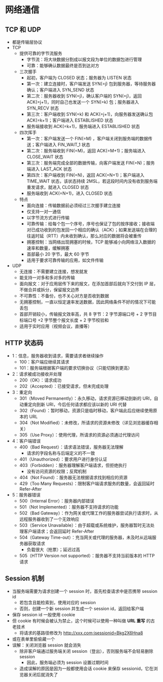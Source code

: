 # 网络通信

## TCP 和 UDP

- 都是传输层协议
- TCP
  - 提供可靠的字节流服务
    - 字节流：将大块数据分割成以报文段为单位的数据包进行管理
    - 可靠：能够确认数据最终是否到达对方
  - 三次握手
    - 起初，客户端为 CLOSED 状态；服务器为 LISTEN 状态
    - 第一次：建立连接时，客户端发送 SYN(=j) 包到服务器，等待服务器确认；客户端进入 SYN_SEND 状态
    - 第二次：服务器收到 SYN(=j)，确认客户端的 SYN(=j)，返回 ACK(=j+1)，同时自己也发送一个 SYN(=k) 包；服务器进入 SYN_RECV 状态
    - 第三次：客户端收到 SYN(=k) 和 ACK(=j+1)，向服务器发送确认包 ACK(=k+1)；客户端进入 ESTABLISHED 状态
    - 服务端接收到 ACK(=k+1)，服务端进入 ESTABLISHED 状态
  - 四次挥手
    - 第一次：客户端发送一个 FIN(=M) ，客户端关闭到服务端的数据传送；客户端进入 FIN_WAIT_1 状态
    - 第二次：服务端收到 FIN(=M)，返回 ACK(=M+1)；服务端进入 CLOSE_WAIT 状态
    - 第三次：服务端完成全部的数据传输，向客户端发送 FIN(=N)；服务端进入 LAST_ACK 状态
    - 第四次：客户端收到 FIN(=N)，返回 ACK(=N+1)；客户端进入 TIME_WAIT 状态，该状态持续 2MSL，若这段时间内没有收到服务端重发请求，就进入 CLOSED 状态
    - 服务端收到 ACK(=N+1)，进入 CLOSED 状态
  - 特点
    - 面向连接：传输数据前必须经过三次握手建立连接
    - 仅支持一对一通信
    - 以字节流方式进行传输
    - 可靠传输：给每个包一个序号，序号也保证了包的按序接收；接收端对已成功收到的包发回一个相应的确认（ACK）；如果发送端在合理的往返时延（RTT）内未收到确认，那么对应的数据将会被重传
    - 拥塞控制：当网络出现拥塞的时候，TCP 能够减小向网络注入数据的速率和数量，缓解拥塞
    - 首部最小 20 字节，最大 60 字节
    - 适用于要求可靠传输的应用，如文件传输
- UDP
  - 无连接：不需要建立连接，想发就发
  - 能支持一对多和多对多的传输
  - 面向报文：对于应用层传下来的报文，在添加首部后就向下交付到 IP 层，不做合并或拆分，保留报文边界
  - 不可靠性：不备份，也不关心对方是否收到数据
  - 无拥塞控制，一直以恒定速率发送数据，因此网络条件不好的情况下可能丢包
  - 首部开销较小，传输报文效率高，共 8 字节：2 字节源端口号 + 2 字节目标端口号 +2 字节整个报文长度 + 2 字节校验和
  - 适用于实时应用（视频会议，直播等）

## HTTP 状态码

- 1：信息，服务器收到请求，需要请求者继续操作
  - 100：客户端应继续其请求
  - 101：服务端根据客户端的要求切换协议（只能切换到更高）
- 2：请求被成功接收并处理
  - 200（OK）：请求成功
  - 202（Accepted）：已接受请求，但未完成处理
- 3：重定向
  - 301（Moved Permanently）：永久移动，请求资源已移动到新的 URI，自动重定向到新 URI，今后任何请求都应该以新的 URI 代替
  - 302（Found）：暂时移动，资源只是临时移动，客户端此后应继续使用原本的 URL
  - 304（Not Modified）：未修改，所请求的资源未修改（详见浏览器缓存相关）
  - 305（Use Proxy）：使用代理，所请求的资源必须通过代理访问
- 4：客户端错误
  - 400（Bad Request）：请求语法错误，服务器无法理解
    - 请求的字段名称与后端定义的不一致
  - 401（Unauthorized）：要求用户进行身份认证
  - 403（Forbidden）：服务器理解客户端请求，但拒绝执行
    - 没有访问资源的权限；反爬机制
  - 404（Not Found）：服务器无法根据请求找到相应的资源
  - 429（Too Many Requests）：限制客户端请求服务的数量，会返回延时 Refer-After
- 5：服务器错误
  - 500（Internal Error）：服务器内部错误
  - 501（Not Implemented）：服务器不支持请求的功能
  - 502（Bad Gateway）：作为网关或代理工作的服务器尝试执行请求时，从远程服务器收到了一个无效响应
  - 503（Service Unavailable）：由于超载或系统维护，服务器暂时无法处理客户端请求；会返回延时 Refer-After
  - 504（Gateway Time-out）：充当网关或代理的服务器，未及时从远端服务器获取请求
    - 负载很大（抢票）；延迟过高
  - 505（HTTP Version not supported）：服务器不支持当前版本的 HTTP 请求

## Session 机制

- 当服务端需要为请求创建一个 session 时，首先检查请求中是否携带 session id
  - 若包含且能检索到，使用对应的 session
  - 否则，创建一个新 session 并生成一个 session id，返回给客户端
- 保存 session id 一般使用 cookie
- 但 cookie 有时候会被认为禁止，这个时候可以使用一种叫做 **URL 重写** 的古老技术
  - 将请求的基路径修改为 http://xxx.com;jsessionid=Bkg2X6Hna8
- 或在表单里偷偷藏一个 <input type="hidden" name="jsessionid" value="Bkg2X6Hna8">
- 误解：关闭浏览器 session 就会消失
  - 除非客户端通过服务端关闭 session（登出），否则服务端不会轻易删除 session
    - 因此，服务端必须为 session 设置过期时间
  - 造成误解的原因是因为一般都使用会话 cookie 来保存 sessionid，它在浏览器关闭后就消失了

